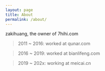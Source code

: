 ```yaml
---
layout: page
title: About
permalink: /about/
---
```


zakihuang, the owner of 7hihi.com

> 2011 ~ 2016: worked at qunar.com

> 2016 ~ 2019: worked at bianlifeng.com

> 2019 ~ 202x: working at meicai.cn
